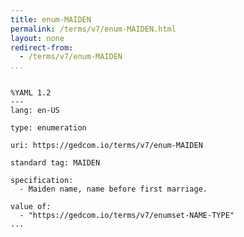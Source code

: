 ```yaml
---
title: enum-MAIDEN
permalink: /terms/v7/enum-MAIDEN.html
layout: none
redirect-from:
  - /terms/v7/enum-MAIDEN
...
```


```

%YAML 1.2
---
lang: en-US

type: enumeration

uri: https://gedcom.io/terms/v7/enum-MAIDEN

standard tag: MAIDEN

specification:
  - Maiden name, name before first marriage.

value of:
  - "https://gedcom.io/terms/v7/enumset-NAME-TYPE"
...

```
